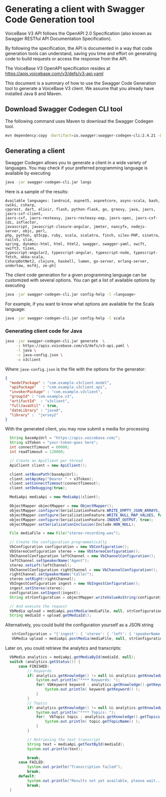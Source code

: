 # Generating a client with Swagger Code Generation tool

VoiceBase V3 API follows the OpenAPI 2.0 Specification  (also known as Swagger RESTful API Documentation Specification).

By following the specification, the API is documented in a way that code generation tools can understand, saving you time and effort on generating code to build requests or access the response from the API.

The VoiceBase V3 OpenAPI specification resides at https://apis.voicebase.com/v3/defs/v3-api.yaml

This document is a summary of how to use the Swagger Code Generation tool to generate a VoiceBase V3 client.
We assume that you already have installed Java 8 and Maven.

## Download Swagger Codegen CLI tool

The following command uses Maven to download the Swagger Codegen tool.
```sh
mvn dependency:copy -Dartifact=io.swagger:swagger-codegen-cli:2.4.21 -DoutputDirectory=. -Dmdep.stripVersion=true
```


## Generating a client
Swagger Codegen allows you to generate a client in a wide variety of languages. You may check if your preferred programming language is available by executing
```sh
java -jar swagger-codegen-cli.jar langs
```
Here is a sample of the results:
```
Available languages: [android, aspnet5, aspnetcore, async-scala, bash, cwiki, csharp,
cpprest, dart, elixir, flash, python-flask, go, groovy, java, jaxrs, jaxrs-cxf-client,
jaxrs-cxf, jaxrs-resteasy, jaxrs-resteasy-eap, jaxrs-spec, jaxrs-cxf-cdi, inflector,
javascript, javascript-closure-angular, jmeter, nancyfx, nodejs-server, objc, perl,
php, python, qt5cpp, ruby, scala, scalatra, finch, silex-PHP, sinatra, rails5, slim,
spring, dynamic-html, html, html2, swagger, swagger-yaml, swift, swift3, tizen,
typescript-angular2, typescript-angular, typescript-node, typescript-fetch, akka-scala,
CsharpDotNet2, clojure, haskell, lumen, go-server, erlang-server, undertow, msf4j, ze-ph]
```
The client code generation for a given programming language can be customized with several options. You can get a list of available options by executing
```sh
java -jar swagger-codegen-cli.jar config-help -l <language>
```
For example, if you want to know what options are available for the Scala language:
```sh
java -jar swagger-codegen-cli.jar config-help -l scala
```
### Generating client code for Java
```sh
java -jar swagger-codegen-cli.jar generate  \
     -i https://apis.voicebase.com/v3/defs/v3-api.yaml \
     -l java \
     -c java-config.json \
     -o v3client
```
Where `java-config.json` is the file with the options for the generator:

```json
{
  "modelPackage" : "com.example.v3client.model",
  "apiPackage"   : "com.example.v3client.api",
  "invokerPackage" : "com.example.v3client",
  "groupId" : "com.example.v3",
  "artifactId"  : "v3client",
  "fullJavaUtil" : true,
  "dateLibrary" : "java8",
  "library" :  "jersey2"
}   
```

With the generated client, you may now submit a media for processing

```java
  String baseApiUrl = "https://apis.voicebase.com/";
  String v3Token = "your-token-goes here";
  int connectTimeout = 60000;
  int readTimeout = 120000;

  // Create an ApiClient per thread
  ApiClient client = new ApiClient();

  client.setBasePath(baseApiUrl);
  client.setApiKey("Bearer " + v3Token);
  client.setConnectTimeout(connectTimeout);
  client.setDebugging(true);

  MediaApi mediaApi = new MediaApi(client);

  ObjectMapper objectMapper = new ObjectMapper();
  objectMapper.configure(SerializationFeature.WRITE_EMPTY_JSON_ARRAYS, false);
  objectMapper.configure(SerializationFeature.WRITE_NULL_MAP_VALUES, false);
  objectMapper.configure(SerializationFeature.INDENT_OUTPUT, true);
  objectMapper.setSerializationInclusion(Include.NON_NULL);

  File mediaFile = new File("stereo-recording.wav");

  // Create the configuration programmatically
  VbConfiguration configuration = new VbConfiguration();
  VbStereoConfiguration stereo = new VbStereoConfiguration();
  VbChannelConfiguration leftChannel = new VbChannelConfiguration();
  leftChannel.setSpeakerName("Agent");
  stereo.setLeft(leftChannel);
  VbChannelConfiguration rightChannel = new VbChannelConfiguration();
  rightChannel.setSpeakerName("Caller");
  stereo.setRight(rightChannel);
  VbIngestConfiguration ingest = new VbIngestConfiguration();
  ingest.setStereo(stereo);
  configuration.setIngest(ingest);
  String strConfiguration = objectMapper.writeValueAsString(configuration);

  // And execute the request
  VbMedia upload = mediaApi.postMedia(mediaFile, null, strConfiguration, null, null);
  String mediaId = upload.getMediaId();

```

Alternatively, you could build the configuration yourself as a JSON string
```java
   strConfiguration = "{'ingest': { 'stereo': { 'left': { 'speakerName' : 'Agent' }, 'right':{ 'speakerName' : 'Caller' }}}}";
   VbMedia upload = mediaApi.postMedia(mediaFile, null, strConfiguration , null, null );
```


 Later on, you could retrieve the analytics and transcripts:

```java      
  VbMedia analytics = mediaApi.getMediaById(mediaId, null);
  switch (analytics.getStatus()) {
      case FINISHED:
          // Keywords
          if( analytics.getKnowledge() != null && analytics.getKnowledge().getKeywords() != null) {
              System.out.println("**** Keywords: ");
              for( VbKeyword keyword : analytics.getKnowledge().getKeywords() ) {
                  System.out.println( keyword.getKeyword() );
              }
          }
          // Topics
          if( analytics.getKnowledge() != null && analytics.getKnowledge().getTopics() != null) {
              System.out.println("**** Topics: ");
              for(  VbTopic topic : analytics.getKnowledge().getTopics()) {
                  System.out.println( topic.getTopicName() );
              }
          }

          // Retrieving the text transcript
          String text = mediaApi.getTextById(mediaId);
          System.out.println(text);

          break;
      case FAILED:
          System.out.println("Transcription failed");
          break;
      default:
          System.out.println("Results not yet available, please wait...");
          break;
  }  
```
